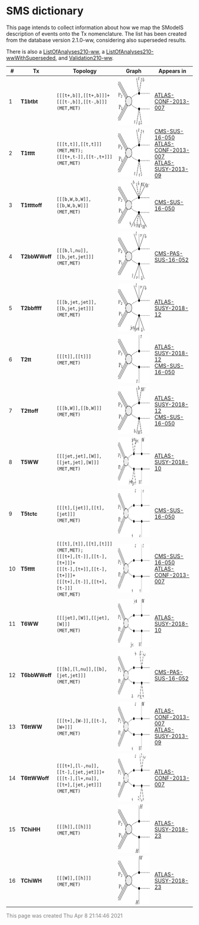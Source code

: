 

# SMS dictionary
This page intends to collect information about how we map the SModelS description of
events onto the Tx nomenclature. The list has been created from the database version 2.1.0-ww, considering also superseded results.

There is also a [ListOfAnalyses210-ww](https://smodels.github.io/docs/ListOfAnalyses210-ww), a [ListOfAnalyses210-wwWithSuperseded](https://smodels.github.io/docs/ListOfAnalyses210-wwWithSuperseded), and [Validation210-ww](Validation210-ww).

| **#** | **Tx** | **Topology** | **Graph** | **Appears in** |
| ----- | ------ | ------------ | --------- | -------------- |
| 1 | <a name="T1btbt"></a>**T1btbt**<br> | `[[[t+,b]],[[t+,b]]]+`<BR>`[[[t-,b]],[[t-,b]]]`<BR>`(MET,MET)` | <img alt="T1btbt" src="../feyn/straight/T1btbt.png" height="130"> | [ATLAS-CONF-2013-007](ListOfAnalyses210-ww#ATLAS-CONF-2013-007)|
| 2 | <a name="T1tttt"></a>**T1tttt**<br> | `[[[t,t]],[[t,t]]]`<BR>`(MET,MET);`<BR>`[[[t+,t-]],[[t-,t+]]]`<BR>`(MET,MET)` | <img alt="T1tttt" src="../feyn/straight/T1tttt.png" height="130"> | [CMS-SUS-16-050](ListOfAnalyses210-ww#CMS-SUS-16-050)<BR>[ATLAS-CONF-2013-007](ListOfAnalyses210-ww#ATLAS-CONF-2013-007)<BR>[ATLAS-SUSY-2013-09](ListOfAnalyses210-ww#ATLAS-SUSY-2013-09)|
| 3 | <a name="T1ttttoff"></a>**T1ttttoff**<br> | `[[[b,W,b,W]],[[b,W,b,W]]]`<BR>`(MET,MET)` | <img alt="T1ttttoff" src="../feyn/straight/T1ttttoff.png" height="130"> | [CMS-SUS-16-050](ListOfAnalyses210-ww#CMS-SUS-16-050)|
| 4 | <a name="T2bbWWoff"></a>**T2bbWWoff**<br> | `[[[b,l,nu]],[[b,jet,jet]]]`<BR>`(MET,MET)` | <img alt="T2bbWWoff" src="../feyn/straight/T2bbWWoff.png" height="130"> | [CMS-PAS-SUS-16-052](ListOfAnalyses210-ww#CMS-PAS-SUS-16-052)|
| 5 | <a name="T2bbffff"></a>**T2bbffff**<br> | `[[[b,jet,jet]],[[b,jet,jet]]]`<BR>`(MET,MET)` | <img alt="T2bbffff" src="../feyn/straight/T2bbffff.png" height="130"> | [ATLAS-SUSY-2018-12](ListOfAnalyses210-ww#ATLAS-SUSY-2018-12)|
| 6 | <a name="T2tt"></a>**T2tt**<br> | `[[[t]],[[t]]]`<BR>`(MET,MET)` | <img alt="T2tt" src="../feyn/straight/T2tt.png" height="130"> | [ATLAS-SUSY-2018-12](ListOfAnalyses210-ww#ATLAS-SUSY-2018-12)<BR>[CMS-SUS-16-050](ListOfAnalyses210-ww#CMS-SUS-16-050)|
| 7 | <a name="T2ttoff"></a>**T2ttoff**<br> | `[[[b,W]],[[b,W]]]`<BR>`(MET,MET)` | <img alt="T2ttoff" src="../feyn/straight/T2ttoff.png" height="130"> | [ATLAS-SUSY-2018-12](ListOfAnalyses210-ww#ATLAS-SUSY-2018-12)<BR>[CMS-SUS-16-050](ListOfAnalyses210-ww#CMS-SUS-16-050)|
| 8 | <a name="T5WW"></a>**T5WW**<br> | `[[[jet,jet],[W]],[[jet,jet],[W]]]`<BR>`(MET,MET)` | <img alt="T5WW" src="../feyn/straight/T5WW.png" height="130"> | [ATLAS-SUSY-2018-10](ListOfAnalyses210-ww#ATLAS-SUSY-2018-10)|
| 9 | <a name="T5tctc"></a>**T5tctc**<br> | `[[[t],[jet]],[[t],[jet]]]`<BR>`(MET,MET)` | <img alt="T5tctc" src="../feyn/straight/T5tctc.png" height="130"> | [CMS-SUS-16-050](ListOfAnalyses210-ww#CMS-SUS-16-050)|
| 10 | <a name="T5tttt"></a>**T5tttt**<br> | `[[[t],[t]],[[t],[t]]]`<BR>`(MET,MET);`<BR>`[[[t+],[t-]],[[t-],[t+]]]+`<BR>`[[[t-],[t+]],[[t-],[t+]]]+`<BR>`[[[t+],[t-]],[[t+],[t-]]]`<BR>`(MET,MET)` | <img alt="T5tttt" src="../feyn/straight/T5tttt.png" height="130"> | [CMS-SUS-16-050](ListOfAnalyses210-ww#CMS-SUS-16-050)<BR>[ATLAS-CONF-2013-007](ListOfAnalyses210-ww#ATLAS-CONF-2013-007)|
| 11 | <a name="T6WW"></a>**T6WW**<br> | `[[[jet],[W]],[[jet],[W]]]`<BR>`(MET,MET)` | <img alt="T6WW" src="../feyn/straight/T6WW.png" height="130"> | [ATLAS-SUSY-2018-10](ListOfAnalyses210-ww#ATLAS-SUSY-2018-10)|
| 12 | <a name="T6bbWWoff"></a>**T6bbWWoff**<br> | `[[[b],[l,nu]],[[b],[jet,jet]]]`<BR>`(MET,MET)` | <img alt="T6bbWWoff" src="../feyn/straight/T6bbWWoff.png" height="130"> | [CMS-PAS-SUS-16-052](ListOfAnalyses210-ww#CMS-PAS-SUS-16-052)|
| 13 | <a name="T6ttWW"></a>**T6ttWW**<br> | `[[[t+],[W-]],[[t-],[W+]]]`<BR>`(MET,MET)` | <img alt="T6ttWW" src="../feyn/straight/T6ttWW.png" height="130"> | [ATLAS-CONF-2013-007](ListOfAnalyses210-ww#ATLAS-CONF-2013-007)<BR>[ATLAS-SUSY-2013-09](ListOfAnalyses210-ww#ATLAS-SUSY-2013-09)|
| 14 | <a name="T6ttWWoff"></a>**T6ttWWoff**<br> | `[[[t+],[l-,nu]],[[t-],[jet,jet]]]+`<BR>`[[[t-],[l+,nu]],[[t+],[jet,jet]]]`<BR>`(MET,MET)` | <img alt="T6ttWWoff" src="../feyn/straight/T6ttWWoff.png" height="130"> | [ATLAS-CONF-2013-007](ListOfAnalyses210-ww#ATLAS-CONF-2013-007)|
| 15 | <a name="TChiHH"></a>**TChiHH**<br> | `[[[h]],[[h]]]`<BR>`(MET,MET)` | <img alt="TChiHH" src="../feyn/straight/TChiHH.png" height="130"> | [ATLAS-SUSY-2018-23](ListOfAnalyses210-ww#ATLAS-SUSY-2018-23)|
| 16 | <a name="TChiWH"></a>**TChiWH**<br> | `[[[W]],[[h]]]`<BR>`(MET,MET)` | <img alt="TChiWH" src="../feyn/straight/TChiWH.png" height="130"> | [ATLAS-SUSY-2018-23](ListOfAnalyses210-ww#ATLAS-SUSY-2018-23)|

<font color='grey'>This page was created Thu Apr  8 21:14:46 2021</font>
